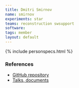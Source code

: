 ```yaml
---
title: Dmitri Smirnov
name: smirnov
experiments: star
teams: reconstruction swsupport
software: 
tags: member
layout: default
---
```


{% include personspecs.html %}

### References

- [GitHub repository](https://github.com/plexoos)
- [Talks, documents](https://plexoos.github.io/pub-docs/)
